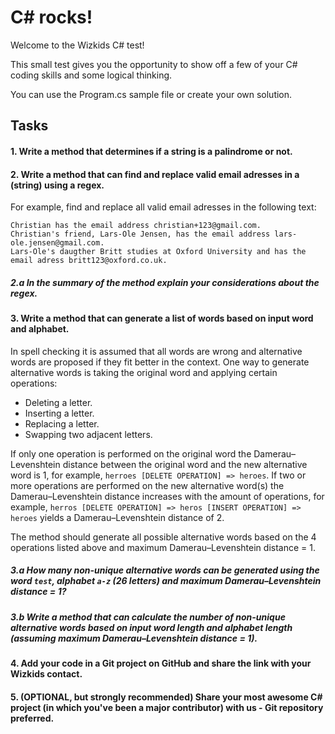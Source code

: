 # C# rocks!

Welcome to the Wizkids C# test!

This small test gives you the opportunity to show off a few of your C# coding skills and some logical thinking.

You can use the Program.cs sample file or create your own solution.

## Tasks

#### 1. Write a method that determines if a string is a palindrome or not.

#### 2. Write a method that can find and replace valid email adresses in a (string) using a regex.
For example, find and replace all valid email adresses in the following text:

```
Christian has the email address christian+123@gmail.com.
Christian's friend, Lars-Ole Jensen, has the email address lars-ole.jensen@gmail.com.
Lars-Ole's daugther Britt studies at Oxford University and has the email adress britt123@oxford.co.uk.
```

##### 2.a In the summary of the method explain your considerations about the regex.

#### 3. Write a method that can generate a list of words based on input word and alphabet.
In spell checking it is assumed that all words are wrong and alternative words are proposed if they fit better in the context. One way to generate alternative words is taking the original word and applying certain operations:

- Deleting a letter.
- Inserting a letter.
- Replacing a letter.
- Swapping two adjacent letters.

If only one operation is performed on the original word the Damerau–Levenshtein distance between the original word and the new alternative word is 1, for example, `herroes [DELETE OPERATION] => heroes`. If two or more operations are performed on the new alternative word(s) the Damerau–Levenshtein distance increases with the amount of operations, for example, `herros [DELETE OPERATION] => heros [INSERT OPERATION] => heroes` yields a Damerau–Levenshtein distance of 2.

The method should generate all possible alternative words based on the 4 operations listed above and maximum Damerau–Levenshtein distance = 1.

##### 3.a How many non-unique alternative words can be generated using the word `test`, alphabet `a-z` (26 letters) and maximum Damerau–Levenshtein distance = 1?

##### 3.b Write a method that can calculate the number of non-unique alternative words based on input word length and alphabet length (assuming maximum Damerau–Levenshtein distance = 1).

#### 4. Add your code in a Git project on GitHub and share the link with your Wizkids contact.

#### 5. (OPTIONAL, but strongly recommended) Share your most awesome C# project (in which you've been a major contributor) with us - Git repository preferred.
